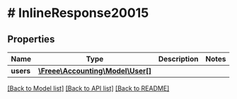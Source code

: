 # # InlineResponse20015

## Properties

Name | Type | Description | Notes
------------ | ------------- | ------------- | -------------
**users** | [**\Freee\Accounting\Model\User[]**](User.md) |  | 

[[Back to Model list]](../../README.md#documentation-for-models) [[Back to API list]](../../README.md#documentation-for-api-endpoints) [[Back to README]](../../README.md)


